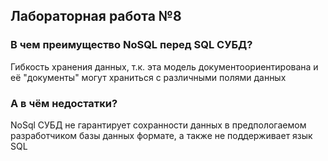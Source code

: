 ## Лабораторная работа №8



### В чем преимущество NoSQL перед SQL СУБД?


Гибкость хранения данных, т.к. эта модель документоориентирована и её "документы" могут храниться с различными полями данных


### А в чём недостатки?


NoSql CУБД не гарантирует сохранности данных в предпологаемом разработчиком базы данных формате, а также не поддерживает язык SQL

